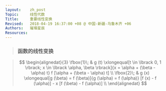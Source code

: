 ```yaml
---
layout:    zh_post
Topic:     线性代数
Title:     重要线性变换
Revised:   2018-04-19 16:37:00 +08 @ 中国-新疆-乌鲁木齐 +06
Authors:   璀璨星辰
Resources:
---
```


> ### 函数的线性变换

> $$
> \begin{alignedat}{3}
> \fbox{1}\; & g (t) \xlongequal[t \in \lbrack 0, 1 \rbrack; x \in \lbrack \alpha, \beta \rbrack]{x = \alpha + (\beta - \alpha) t} f [\alpha + (\beta - \alpha) t] \\
> \fbox{2}\; & g (x) \xlongequal[g (\beta) = f (\beta)]{g (\alpha) = f (\alpha)} [f (x) - f (\alpha)] - x [f (\beta) - f (\alpha)] \\
> \end{alignedat}
> $$
>